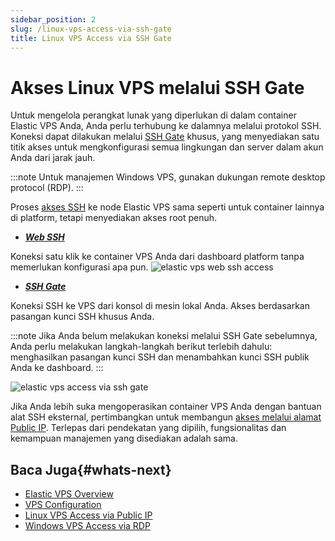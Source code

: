 ```yaml
---
sidebar_position: 2
slug: /linux-vps-access-via-ssh-gate
title: Linux VPS Access via SSH Gate
---
```


# Akses Linux VPS melalui SSH Gate

Untuk mengelola perangkat lunak yang diperlukan di dalam container Elastic VPS Anda, Anda perlu terhubung ke dalamnya melalui protokol SSH. Koneksi dapat dilakukan melalui [SSH Gate](https://www.virtuozzo.com/application-platform-docs/ssh-overview) khusus, yang menyediakan satu titik akses untuk mengkonfigurasi semua lingkungan dan server dalam akun Anda dari jarak jauh.

:::note
Untuk manajemen Windows VPS, gunakan dukungan remote desktop protocol (RDP).
:::

Proses [akses SSH](https://www.virtuozzo.com/application-platform-docs/ssh-access) ke node Elastic VPS sama seperti untuk container lainnya di platform, tetapi menyediakan akses root penuh.

- _**[Web SSH](https://docs.dewacloud.com/web-ssh-client)**_

Koneksi satu klik ke container VPS Anda dari dashboard platform tanpa memerlukan konfigurasi apa pun. ![elastic vps web ssh access](#)

- _**[SSH Gate](https://docs.dewacloud.com/ssh-gate-access)**_

Koneksi SSH ke VPS dari konsol di mesin lokal Anda. Akses berdasarkan pasangan kunci SSH khusus Anda.

:::note
Jika Anda belum melakukan koneksi melalui SSH Gate sebelumnya, Anda perlu melakukan langkah-langkah berikut terlebih dahulu: menghasilkan pasangan kunci SSH dan menambahkan kunci SSH publik Anda ke dashboard.
:::

![elastic vps access via ssh gate](#)

Jika Anda lebih suka mengoperasikan container VPS Anda dengan bantuan alat SSH eksternal, pertimbangkan untuk membangun [akses melalui alamat Public IP](https://docs.dewacloud.com/vps-public-ip). Terlepas dari pendekatan yang dipilih, fungsionalitas dan kemampuan manajemen yang disediakan adalah sama.

## Baca Juga{#whats-next}

- [Elastic VPS Overview](https://docs.dewacloud.com/vps/)
- [VPS Configuration](https://docs.dewacloud.com/vps-configuration/)
- [Linux VPS Access via Public IP](https://docs.dewacloud.com/vps-public-ip/)
- [Windows VPS Access via RDP](https://docs.dewacloud.com/win-rdp-access/)